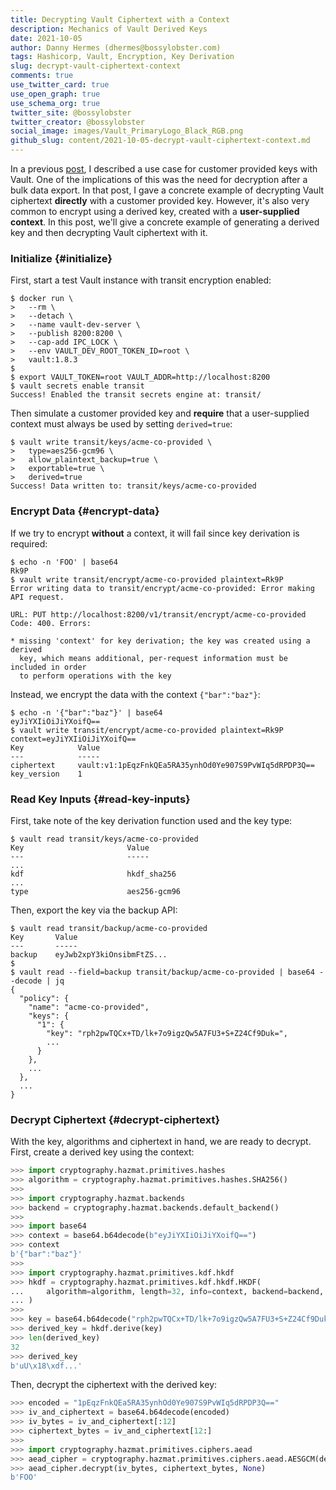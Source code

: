 ```yaml
---
title: Decrypting Vault Ciphertext with a Context
description: Mechanics of Vault Derived Keys
date: 2021-10-05
author: Danny Hermes (dhermes@bossylobster.com)
tags: Hashicorp, Vault, Encryption, Key Derivation
slug: decrypt-vault-ciphertext-context
comments: true
use_twitter_card: true
use_open_graph: true
use_schema_org: true
twitter_site: @bossylobster
twitter_creator: @bossylobster
social_image: images/Vault_PrimaryLogo_Black_RGB.png
github_slug: content/2021-10-05-decrypt-vault-ciphertext-context.md
---
```


In a previous [post][1], I described a use case for customer provided keys
with Vault. One of the implications of this was the need for decryption after a
bulk data export. In that post, I gave a concrete example of decrypting Vault
ciphertext **directly** with a customer provided key. However, it's also
very common to encrypt using a derived key, created with a
**user-supplied context**. In this post, we'll give a concrete example of
generating a derived key and then decrypting Vault ciphertext with it.

### Initialize {#initialize}

First, start a test Vault instance with transit encryption enabled:

```text
$ docker run \
>   --rm \
>   --detach \
>   --name vault-dev-server \
>   --publish 8200:8200 \
>   --cap-add IPC_LOCK \
>   --env VAULT_DEV_ROOT_TOKEN_ID=root \
>   vault:1.8.3
$
$ export VAULT_TOKEN=root VAULT_ADDR=http://localhost:8200
$ vault secrets enable transit
Success! Enabled the transit secrets engine at: transit/
```

Then simulate a customer provided key and **require** that a user-supplied
context must always be used by setting `derived=true`:

```text
$ vault write transit/keys/acme-co-provided \
>   type=aes256-gcm96 \
>   allow_plaintext_backup=true \
>   exportable=true \
>   derived=true
Success! Data written to: transit/keys/acme-co-provided
```

### Encrypt Data {#encrypt-data}

If we try to encrypt **without** a context, it will fail since key derivation
is required:

```text
$ echo -n 'FOO' | base64
Rk9P
$ vault write transit/encrypt/acme-co-provided plaintext=Rk9P
Error writing data to transit/encrypt/acme-co-provided: Error making API request.

URL: PUT http://localhost:8200/v1/transit/encrypt/acme-co-provided
Code: 400. Errors:

* missing 'context' for key derivation; the key was created using a derived
  key, which means additional, per-request information must be included in order
  to perform operations with the key
```

Instead, we encrypt the data with the context `{"bar":"baz"}`:

```text
$ echo -n '{"bar":"baz"}' | base64
eyJiYXIiOiJiYXoifQ==
$ vault write transit/encrypt/acme-co-provided plaintext=Rk9P context=eyJiYXIiOiJiYXoifQ==
Key            Value
---            -----
ciphertext     vault:v1:1pEqzFnkQEa5RA35ynhOd0Ye907S9PvWIq5dRPDP3Q==
key_version    1
```

### Read Key Inputs {#read-key-inputs}

First, take note of the key derivation function used and the key type:

```text
$ vault read transit/keys/acme-co-provided
Key                       Value
---                       -----
...
kdf                       hkdf_sha256
...
type                      aes256-gcm96
```

Then, export the key via the backup API:

```text
$ vault read transit/backup/acme-co-provided
Key       Value
---       -----
backup    eyJwb2xpY3kiOnsibmFtZS...
$
$ vault read --field=backup transit/backup/acme-co-provided | base64 --decode | jq
{
  "policy": {
    "name": "acme-co-provided",
    "keys": {
      "1": {
        "key": "rph2pwTQCx+TD/lk+7o9igzQw5A7FU3+S+Z24Cf9Duk=",
        ...
      }
    },
    ...
  },
  ...
}
```

### Decrypt Ciphertext {#decrypt-ciphertext}

<!-- Uses `cryptography@35.0.0` -->

With the key, algorithms and ciphertext in hand, we are ready to decrypt.
First, create a derived key using the context:

```python
>>> import cryptography.hazmat.primitives.hashes
>>> algorithm = cryptography.hazmat.primitives.hashes.SHA256()
>>>
>>> import cryptography.hazmat.backends
>>> backend = cryptography.hazmat.backends.default_backend()
>>>
>>> import base64
>>> context = base64.b64decode(b"eyJiYXIiOiJiYXoifQ==")
>>> context
b'{"bar":"baz"}'
>>>
>>> import cryptography.hazmat.primitives.kdf.hkdf
>>> hkdf = cryptography.hazmat.primitives.kdf.hkdf.HKDF(
...     algorithm=algorithm, length=32, info=context, backend=backend, salt=None
... )
>>>
>>> key = base64.b64decode("rph2pwTQCx+TD/lk+7o9igzQw5A7FU3+S+Z24Cf9Duk=")
>>> derived_key = hkdf.derive(key)
>>> len(derived_key)
32
>>> derived_key
b'uU\x18\xdf...'
```

Then, decrypt the ciphertext with the derived key:

```python
>>> encoded = "1pEqzFnkQEa5RA35ynhOd0Ye907S9PvWIq5dRPDP3Q=="
>>> iv_and_ciphertext = base64.b64decode(encoded)
>>> iv_bytes = iv_and_ciphertext[:12]
>>> ciphertext_bytes = iv_and_ciphertext[12:]
>>>
>>> import cryptography.hazmat.primitives.ciphers.aead
>>> aead_cipher = cryptography.hazmat.primitives.ciphers.aead.AESGCM(derived_key)
>>> aead_cipher.decrypt(iv_bytes, ciphertext_bytes, None)
b'FOO'
```

[1]: /2021/07/vault-import.html
